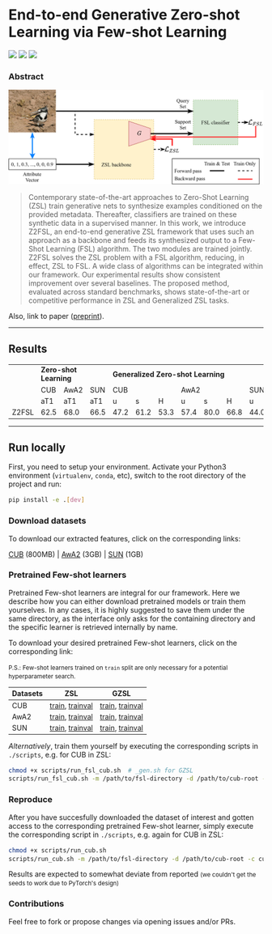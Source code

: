 # End-to-end Generative Zero-shot Learning via Few-shot Learning

![](https://img.shields.io/badge/-Z2FSL-blueviolet) ![](https://img.shields.io/badge/-official-green) ![](https://img.shields.io/badge/-Pytorch-red)

### Abstract

![z2fsl-pipeline](media/z2fsl-pipeline-wbg.png)


> Contemporary state-of-the-art approaches to Zero-Shot Learning (ZSL) train generative nets to synthesize examples conditioned on the provided metadata. Thereafter, classifiers are trained on these synthetic data in a supervised manner. In this work, we introduce Z2FSL, an end-to-end generative ZSL framework that uses such an approach as a backbone and feeds its synthesized output to a Few-Shot Learning (FSL) algorithm. The two modules are trained jointly. Z2FSL solves the ZSL problem with a FSL algorithm, reducing, in effect, ZSL to FSL. A wide class of algorithms can be integrated within our framework. Our experimental results show consistent improvement over several baselines. The proposed method, evaluated across standard benchmarks, shows state-of-the-art or competitive performance in ZSL and Generalized ZSL tasks.

Also, link to paper ([preprint](https://arxiv.org/pdf/2102.04379.pdf)).

---

## Results

<table>
    <tr>
        <td></td>
        <td colspan=3><b>Zero-shot Learning</b></td>
        <td colspan=9><b>Generalized Zero-shot Learning</b></td>
    </tr>
    <tr>
        <td></td>
        <td> CUB </td>
        <td> AwA2 </td>
        <td> SUN </td>
        <td colspan=3>CUB</td>
        <td colspan=3>AwA2</td>
        <td colspan=3>SUN</td>
    </tr>
    <tr>
        <td></td>
        <td>aT1</td>
        <td>aT1</td>
        <td>aT1</td>
        <td>u</td>
        <td>s</td>
        <td>H</td>
        <td>u</td>
        <td>s</td>
        <td>H</td>
        <td>u</td>
        <td>s</td>
        <td>H</td>
    </tr>
    <tr>
        <td>Z2FSL</td>
        <td>62.5</td>
        <td>68.0</td>
        <td>66.5</td>
        <td>47.2</td>
        <td>61.2</td>
        <td>53.3</td>
        <td>57.4</td>
        <td>80.0</td>
        <td>66.8</td>
        <td>44.0</td>
        <td>32.9</td>
        <td>37.6</td>
    </tr>
</table>

---

## Run locally

First, you need to setup your environment. Activate your Python3 environment (`virtualenv`, `conda`, etc), switch to the root directory of the project and run:

```bash
pip install -e .[dev]
```

### Download datasets

To download our extracted features, click on the corresponding links:

[CUB](https://drive.google.com/file/d/1-7THykV1U5HTfxLL_w1dYyZr_-KHsVoB/view?usp=sharing) (800MB) | [AwA2](https://drive.google.com/file/d/1l7r9x6KvgAeTcVANgueXdVNHPtFFfwkp/view?usp=sharing) (3GB) | [SUN](https://drive.google.com/file/d/1U-oYYlcXKU6-opdOKZr40kSyb4gqeHiK/view?usp=sharing) (1GB)

### **Pretrained** Few-shot learners

Pretrained Few-shot learners are integral for our framework. Here we describe how you can either download pretrained models or train them yourselves. In any cases, it is highly suggested to save them under the same directory, as the interface only asks for the containing directory and the specific learner is retrieved internally by name.

To download your desired pretrained Few-shot learners, click on the corresponding link:

<small>P.S.: Few-shot learners trained on `train` split are only necessary for a potential hyperparameter search.</small>

| Datasets | ZSL | GZSL |
| :---- | :----: | :----:|
| CUB | [train](https://drive.google.com/file/d/1DJN9f9R9jVeXRrJoyDgjJd4UwFJ_HMB7/view?usp=sharing), [trainval](https://drive.google.com/file/d/1bVy2aFW9szHJqMK0lVpd9asiC1KM5Z_H/view?usp=sharing) | [train](https://drive.google.com/file/d/1SaJe2abqJ0owUOUuZKJPOdLgFdsfgafN/view?usp=sharing), [trainval](https://drive.google.com/file/d/1-1jwAp-3UAxfjGtkrz9dfkiRDJNANy3y/view?usp=sharing) |
| AwA2 | [train](https://drive.google.com/file/d/1WD6sZDCzE-JNg3VglenbO9njH8HbGTzb/view?usp=sharing), [trainval](https://drive.google.com/file/d/1qiRQqitAEiJ8_aEBUcRnjoj1ngRnLJSN/view?usp=sharing) | [train](https://drive.google.com/file/d/1iN5W9y30FDnXDkjfwEd17LrutXwAmeTX/view?usp=sharing), [trainval](https://drive.google.com/file/d/1-63B1BEue3OECEmD3iPH2QzgXhj9ihFe/view?usp=sharing) |
| SUN | [train](https://drive.google.com/file/d/1-2iMmfbaPCyuqf2yNe5vqfaYtn5RNXx1/view?usp=sharing), [trainval](https://drive.google.com/file/d/1-6fHiIInP6qYkD7Qj-PgLJsplgKinRt7/view?usp=sharing) | [train](https://drive.google.com/file/d/156k-1BPxxzQ-JkLYI3_D-Lv08CPCioX5/view?usp=sharing), [trainval](https://drive.google.com/file/d/1-0d2vvNpJzX68nwgDoIea86hKhALnCRY/view?usp=sharing) |

*Alternatively*, train them yourself by executing the corresponding scripts in `./scripts`, e.g. for CUB in ZSL:

```bash
chmod +x scripts/run_fsl_cub.sh  # _gen.sh for GZSL
scripts/run_fsl_cub.sh -m /path/to/fsl-directory -d /path/to/cub-root -c cuda:17
```

### Reproduce

After you have succesfully downloaded the dataset of interest and gotten access to the corresponding  pretrained Few-shot learner, simply execute the corresponding script in `./scripts`, e.g. again for CUB in ZSL:

```bash
chmod +x scripts/run_cub.sh
scripts/run_cub.sh -m /path/to/fsl-directory -d /path/to/cub-root -c cuda:42
```

Results are expected to somewhat deviate from reported <small>(we couldn't get the seeds to work due to PyTorch's design)</small>

### Contributions

Feel free to fork or propose changes via opening issues and/or PRs.
